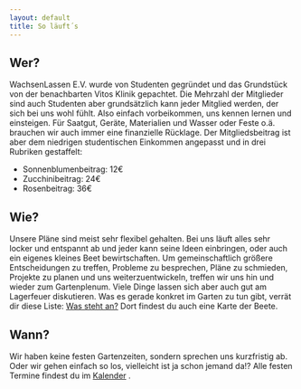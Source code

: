 ```yaml
---
layout: default
title: So läuft´s
---
```


<div class="articles">
    <h2 class="title">Wer?</h2>
	<p>WachsenLassen E.V. wurde von Studenten gegründet und das Grundstück von der benachbarten Vitos Klinik gepachtet. Die Mehrzahl der Mitglieder sind auch Studenten aber grundsätzlich kann jeder Mitglied werden, der sich bei uns wohl fühlt. Also einfach vorbeikommen, uns kennen lernen und einsteigen.
    Für Saatgut, Geräte, Materialien und Wasser oder Feste o.ä. brauchen wir auch immer eine finanzielle Rücklage. Der Mitgliedsbeitrag ist aber dem niedrigen studentischen Einkommen angepasst und in drei Rubriken gestaffelt: </p>
    <ul>
        <li>Sonnenblumenbeitrag: 12€</li>
        <li>Zucchinibeitrag: 24€</li>
        <li>Rosenbeitrag: 36€</li>
    </ul>
    <h2 class="title">Wie?</h2>
	<p>Unsere Pläne sind meist sehr flexibel gehalten. Bei uns läuft alles sehr locker und entspannt ab und jeder kann seine Ideen einbringen, oder auch ein eigenes kleines Beet bewirtschaften. Um gemeinschaftlich größere Entscheidungen zu treffen, Probleme zu besprechen, Pläne zu schmieden, Projekte zu planen und uns weiterzuentwickeln, treffen wir uns hin und wieder zum Gartenplenum. Viele Dinge lassen sich aber auch gut am Lagerfeuer diskutieren. Was es gerade konkret im Garten zu tun gibt, verrät dir diese Liste: <a href="/wasstehtan">Was steht an?</a> Dort findest du auch eine Karte der Beete.</p>
    <h2 class="title">Wann?</h2>
	<p>Wir haben keine festen Gartenzeiten, sondern sprechen uns kurzfristig ab. Oder wir gehen einfach so los, vielleicht ist ja schon jemand da!? Alle festen Termine findest du im <a href="/calender"> Kalender</a> .</p>
</div>

<!-- <div class="home" id="home"> -->
<!-- <h1 class="pageTitle">Neues aus dem Garten</h1>
  <ul class="posts noList">
    {% for post in paginator.posts %}
      <li>
        <span class="date">{{ post.date | date: '%B %d, %Y' }}</span>
        <h3><a class="post-link" href="{{ post.url | prepend: site.baseurl }}">{{ post.title }}</a></h3>
        <p>{% if post.description %}{{ post.description }}{% else %}{{ post.excerpt | strip_html }}{% endif %}</p>
      </li>
    {% endfor %}
  </ul> 
  <!-- Pagination links -->
  
  <!-- <div class="pagination"> -->
  <!--   {% if paginator.previous_page %}
      <a href="{{ paginator.previous_page_path | prepend: site.baseurl }}" class="previous button__outline">Newer Posts</a> 
    {% endif %}
    {% if paginator.next_page %}
      <a href="{{ paginator.next_page_path | prepend: site.baseurl }}" class="next button__outline">Older Posts</a>
    {% endif %} -->
<!--  </div> -->
<!-- </div> -->
